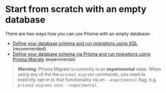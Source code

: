 # Start from scratch with an empty database

There are two ways how you can use Prisma with an empty database:

- [Define your database schema and run migrations using SQL](./quickstart-sql.md) (recommended)
- [Define your database schema via Prisma and run migrations using Prisma Migrate](./quickstart-prisma-migrate.md) (experimental)

> **Warning**: Prisma Migrate is currently in an **experimental** state. When using any of the the `prisma2 migrate` commands, you need to explicitly opt-in to that functionality via an `--experimental` flag, e.g. `prisma2 migrate save --experimental`.
